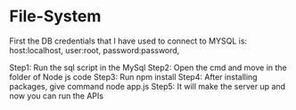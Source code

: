 # File-System
First the DB credentials that I have used to connect to MYSQL is:
host:localhost,
user:root,
password:password,

Step1: Run the sql script in the MySql
Step2: Open the cmd and move in the folder of Node js code
Step3: Run npm install
Step4: After installing packages, give command node app.js
Step5: It will make the server up and now you can run the APIs
